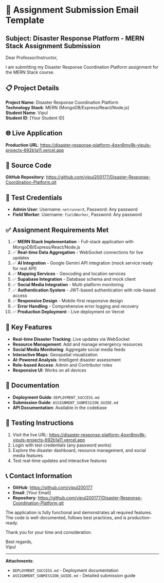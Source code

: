 # 📧 Assignment Submission Email Template

## Subject: Disaster Response Platform - MERN Stack Assignment Submission

Dear Professor/Instructor,

I am submitting my Disaster Response Coordination Platform assignment for the MERN Stack course.

## 📋 **Project Details**

**Project Name**: Disaster Response Coordination Platform  
**Technology Stack**: MERN (MongoDB/Express/React/Node.js)  
**Student Name**: Vipul  
**Student ID**: [Your Student ID]

## 🌐 **Live Application**

**Production URL**: https://disaster-response-platform-4qxn8mv8k-vipuls-projects-692b1a11.vercel.app

## 📁 **Source Code**

**GitHub Repository**: https://github.com/vipul200177/Disaster-Response-Coordination-Platform.git

## 🔑 **Test Credentials**

- **Admin User**: Username: `netrunnerX`, Password: Any password
- **Field Worker**: Username: `fieldWorker`, Password: Any password

## ✅ **Assignment Requirements Met**

1. ✅ **MERN Stack Implementation** - Full-stack application with MongoDB/Express/React/Node.js
2. ✅ **Real-time Data Aggregation** - WebSocket connections for live updates
3. ✅ **AI Integration** - Google Gemini API integration (mock service ready for real API)
4. ✅ **Mapping Services** - Geocoding and location services
5. ✅ **Supabase Integration** - Database schema and mock client
6. ✅ **Social Media Integration** - Multi-platform monitoring
7. ✅ **Authentication System** - JWT-based authentication with role-based access
8. ✅ **Responsive Design** - Mobile-first responsive design
9. ✅ **Error Handling** - Comprehensive error logging and recovery
10. ✅ **Production Deployment** - Live deployment on Vercel

## 🚀 **Key Features**

- **Real-time Disaster Tracking**: Live updates via WebSocket
- **Resource Management**: Add and manage emergency resources
- **Social Media Monitoring**: Aggregate social media feeds
- **Interactive Maps**: Geospatial visualization
- **AI-Powered Analysis**: Intelligent disaster assessment
- **Role-based Access**: Admin and Contributor roles
- **Responsive UI**: Works on all devices

## 📖 **Documentation**

- **Deployment Guide**: `DEPLOYMENT_SUCCESS.md`
- **Submission Guide**: `ASSIGNMENT_SUBMISSION_GUIDE.md`
- **API Documentation**: Available in the codebase

## 🧪 **Testing Instructions**

1. Visit the live URL: https://disaster-response-platform-4qxn8mv8k-vipuls-projects-692b1a11.vercel.app
2. Login with test credentials (any password works)
3. Explore the disaster dashboard, resource management, and social media features
4. Test real-time updates and interactive features

## 📞 **Contact Information**

- **GitHub**: https://github.com/vipul200177
- **Email**: [Your Email]
- **Repository**: https://github.com/vipul200177/Disaster-Response-Coordination-Platform.git

The application is fully functional and demonstrates all required features. The code is well-documented, follows best practices, and is production-ready.

Thank you for your time and consideration.

Best regards,  
Vipul

---

**Attachments**: 
- `DEPLOYMENT_SUCCESS.md` - Deployment documentation
- `ASSIGNMENT_SUBMISSION_GUIDE.md` - Detailed submission guide 